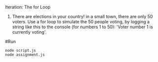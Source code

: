 Iteration: The for Loop

1. There are elections in your country! in a small town, there are only 50 voters. Use a for loop to simulate the 50 people voting, by logging a string like this to the console (for numbers 1 to 50): 'Voter number 1 is currently voting'.

#Run

```
node script.js
node assignment.js
```
